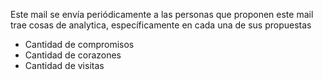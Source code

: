 Este mail se envía periódicamente a las personas que proponen
este mail trae cosas de analytica, específicamente en cada una de sus propuestas
- Cantidad de compromisos
- Cantidad de corazones
- Cantidad de visitas
